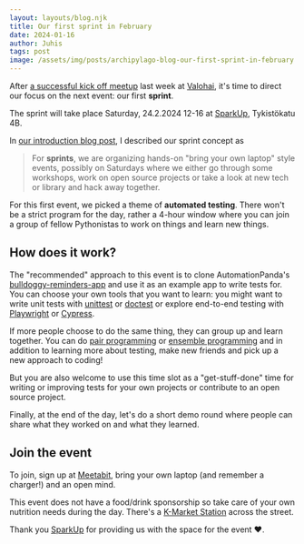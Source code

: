 ```yaml
---
layout: layouts/blog.njk
title: Our first sprint in February
date: 2024-01-16
author: Juhis
tags: post
image: /assets/img/posts/archipylago-blog-our-first-sprint-in-february.png
---
```


After [a successful kick off meetup](/blog/archipylago-1-debugging-python-and-packaging) last week at [Valohai](https://valohai.com), it's time to direct our focus on the next event: our first **sprint**.

The sprint will take place Saturday, 24.2.2024 12-16 at [SparkUp](https://sparkup.businessturku.fi/en/), Tykistökatu 4B.

In [our introduction blog post](/blog/from-turku-import-archipylago), I described our sprint concept as

> For **sprints**, we are organizing hands-on "bring your own laptop" style events, possibly on Saturdays where we either go through some workshops, work on open source projects or take a look at new tech or library and hack away together.

For this first event, we picked a theme of **automated testing**. There won't be a strict program for the day, rather a 4-hour window where you can join a group of fellow Pythonistas to work on things and learn new things.

## How does it work?

The "recommended" approach to this event is to clone AutomationPanda's [bulldoggy-reminders-app](https://github.com/AutomationPanda/bulldoggy-reminders-app) and use it as an example app to write tests for. You can choose your own tools that you want to learn: you might want to write unit tests with [unittest](https://docs.python.org/3/library/unittest.html) or [doctest](https://docs.python.org/3/library/doctest.html) or explore end-to-end testing with [Playwright](https://playwright.dev/) or [Cypress](https://www.cypress.io/).

If more people choose to do the same thing, they can group up and learn together. You can do [pair programming](https://en.wikipedia.org/wiki/Pair_programming) or [ensemble programming](https://en.wikipedia.org/wiki/Team_programming#Mob_programming) and in addition to learning more about testing, make new friends and pick up a new approach to coding!

But you are also welcome to use this time slot as a "get-stuff-done" time for writing or improving tests for your own projects or contribute to an open source project.

Finally, at the end of the day, let's do a short demo round where people can share what they worked on and what they learned.

## Join the event

To join, sign up at [Meetabit](https://meetabit.com/events/archipylago-2-february-2024-at-sparkup), bring your own laptop (and remember a charger!) and an open mind.

This event does not have a food/drink sponsorship so take care of your own nutrition needs during the day. There's a [K-Market Station](https://www.k-ruoka.fi/kauppa/k-market-station) across the street.

Thank you [SparkUp](https://sparkup.businessturku.fi/en/) for providing us with the space for the event ❤️.

